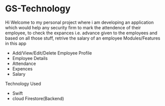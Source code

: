 # GS-Technology
Hi Welcome to my personal project where i am developing an application which would help any security firm to mark the attendence of their employee, to check the expances i.e. advance given to the employees and based on all those stuff, retrive the salary of an employee
Modules/Features in this app
- Add/View/Edit/Delete Employee Profile
- Employee Details
- Attendance
- Expences
- Salary


Technology Used
- Swift
- cloud Firestore(Backend)
